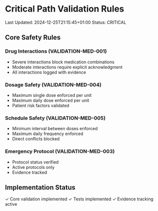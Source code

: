 # Critical Path Validation Rules
Last Updated: 2024-12-25T21:15:45+01:00
Status: CRITICAL

## Core Safety Rules

### Drug Interactions (VALIDATION-MED-001)
- Severe interactions block medication combinations
- Moderate interactions require explicit acknowledgment
- All interactions logged with evidence

### Dosage Safety (VALIDATION-MED-004)
- Maximum single dose enforced per unit
- Maximum daily dose enforced per unit
- Patient risk factors validated

### Schedule Safety (VALIDATION-MED-005)
- Minimum interval between doses enforced
- Maximum daily frequency enforced
- Direct conflicts blocked

### Emergency Protocol (VALIDATION-MED-003)
- Protocol status verified
- Active protocols only
- Evidence tracked

## Implementation Status
✓ Core validation implemented
✓ Tests implemented
✓ Evidence tracking active
